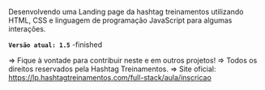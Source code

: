 Desenvolvendo uma Landing page da hashtag treinamentos utilizando HTML, CSS e linguagem de programação JavaScript para algumas interações.

**`Versão atual: 1.5`** -finished

=> Fique à vontade para contribuir neste e em outros projetos!
=> Todos os direitos reservados pela Hashtag Treinamentos.
=> Site oficial: https://lp.hashtagtreinamentos.com/full-stack/aula/inscricao
